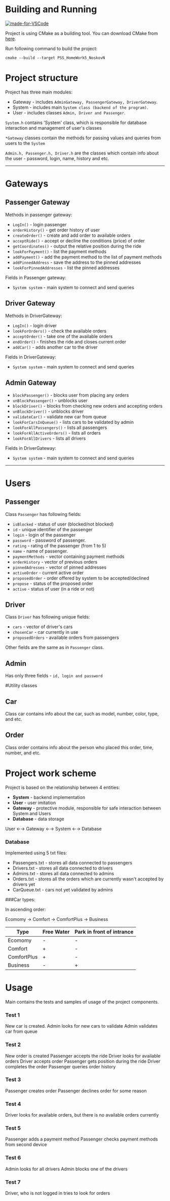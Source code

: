 # Building and Running
[![made-for-VSCode](https://img.shields.io/badge/Made%20for-VSCode-1f425f.svg)](https://code.visualstudio.com/)

Project is using CMake as a building tool.
You can download CMake from [here](https://cmake.org/download/).

Run following command to build the project:

```
cmake --build --target PSS_HomeWork5_NoskovN
```

# Project structure

Project has three main modules: 
* Gateway - includes `AdminGateway, PassengerGateway, DriverGateway`.
* System - includes main `System class (backend of the program)`.
* User - includes classes `Admin, Driver and Passenger`.

`System.h` contains 'System' class, which is responsible for database interaction and management of user's classes

`*Gateway` classes contain the methods for passing values and queries from users to the `System`

`Admin.h, Passenger.h, Driver.h` are the classes which contain info about the user - password, login, name, history and etc.
___
# Gateways
## Passenger Gateway

Methods in passenger gateway:

* `LogIn()`  - login passenger
* `orderHistory()` - get order history of user
* `createOrder()` - create and add order to available orders
* `acceptRide()` - accept or decline the conditions (price) of order
* `getCoordinates()` - output the relative position during the ride
* `lookForPayment()` - list the payment methods
* `addPayment()` - add the payment method to the list of payment methods
* `addPinnedAddress` - save the address to the pinned addresses
* `lookForPinnedAddresses` - list the pinned addresses

Fields in Passenger gateway:
* `System system` - main system to connect and send queries

## Driver Gateway

Methods in DriverGateway:

* `LogIn()`  - login driver
* `lookForOrders()` - check the available orders
* `acceptOrder()` - take one of the available orders
* `endOrder()` - finishes the ride and closes current order
* `addCar()` - adds another car to the driver

Fields in DriverGateway:
* `System system` - main system to connect and send queries

## Admin Gateway

* `blockPassenger()`  - blocks user from placing any orders
* `unBlockPassenger()`  - unblocks user
* `blockDriver()` - blocks from checking new orders and accepting orders
* `unBlockDriver()` - unblocks driver
* `validateCar()` - validate new car from queue
* `lookForCarsInQueue()` - lists cars to be validated by admin
* `lookForAllPassengers()` - lists all passengers
* `lookForAllActiveOrders()` - lists all orders
* `lookForAllDrivers` - lists all drivers

Fields in DriverGateway:
* `System system` - main system to connect and send queries

___
# Users
## Passenger
Class `Passenger` has following fields:
* `isBlocked` - status of user (blocked/not blocked)
* `id` - unique identifier of the passenger
* `login` - login of the passenger
* `password` - password of passenger.
* `rating` - rating of the passenger (from 1 to 5)
* `name` - name of passenger.
* `paymentMethods` - vector containing payment methods
* `orderHistory` - vector of previous orders
* `pinnedAdresses` - vector of pinned addresses
* `activeOrder` - current active order
* `proposedOrder` - order offered by system to be accepted/declined
* `propose` - status of the proposed order
* `active` - status of user (in a ride or not)

## Driver

Class `Driver` has following unique fields:

* `cars` - vector of driver's cars 
* `chosenCar` - car currently in use
* `proposedOrders` - available orders from passengers

Other fields are the same as in `Passenger` class.

## Admin

Has only three fields - `id, login and password`

#Utility classes
## Car
Class car contains info about the car, such as model, number, color, type, and etc.

## Order
Class order contains info about the person who placed this order, time, number, and etc.
# Project work scheme

Project is based on the relationship between 4 entities:
* **System** - backend implementation
* **User** - user imitation
* **Gateway** - protective module, responsible for safe interaction between System and Users
* **Database** - data storage

User ←→ Gateway ←→ System ←→ Database

### Database
Implemented using 5 txt files:

* Passengers.txt - stores all data connected to passengers
* Drivers.txt - stores all data connected to drivers
* Admins.txt - stores all data connected to admins
* Orders.txt - stores all the orders which are currently wasn't accepted by drivers yet
* CarQueue.txt - cars not yet validated by admins

###Car types:

In ascending order:

Ecomomy → Comfort → ComfortPlus → Business

Type | Free Water | Park in front of intrance
------------- | ------------- | --------------
Ecomomy | - | -
Comfort  | +| -
ComfortPlus  | +|-
Business | -|+


# Usage
Main contains the tests and samples of usage of the project components.

### Test 1
New car is created.
Admin looks for new cars to validate
Admin validates car from queue

### Test 2
New order is created
Passenger accepts the ride
Driver looks for available orders
Driver accepts order
Passenger gets position during the ride
Driver completes the order
Passenger queries order history

### Test 3
Passenger creates order
Passenger declines order for some reason

### Test 4
Driver looks for available orders, but there is no available orders currently

### Test 5
Passenger adds a payment method
Passenger checks payment methods from second device

### Test 6
Admin looks for all drivers
Admin blocks one of the drivers

### Test 7
Driver, who is not logged in tries to look for orders
